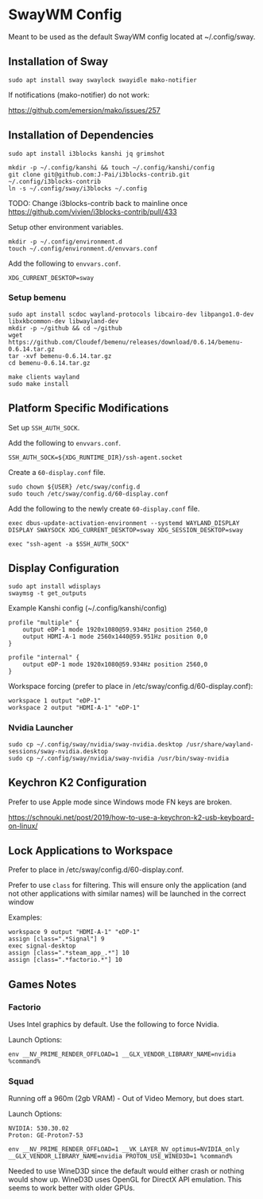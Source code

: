# SwayWM Config
Meant to be used as the default SwayWM config located at ~/.config/sway.

## Installation of Sway

```shell
sudo apt install sway swaylock swayidle mako-notifier
```

If notifications (mako-notifier) do not work:

https://github.com/emersion/mako/issues/257

## Installation of Dependencies

```shell
sudo apt install i3blocks kanshi jq grimshot
```

```shell
mkdir -p ~/.config/kanshi && touch ~/.config/kanshi/config
git clone git@github.com:J-Pai/i3blocks-contrib.git ~/.config/i3blocks-contrib
ln -s ~/.config/sway/i3blocks ~/.config
```

TODO: Change i3blocks-contrib back to mainline once https://github.com/vivien/i3blocks-contrib/pull/433

Setup other environment variables.

```shell
mkdir -p ~/.config/environment.d
touch ~/.config/environment.d/envvars.conf
```

Add the following to `envvars.conf`.

```shell
XDG_CURRENT_DESKTOP=sway
```

### Setup bemenu

```shell
sudo apt install scdoc wayland-protocols libcairo-dev libpango1.0-dev libxkbcommon-dev libwayland-dev
mkdir -p ~/github && cd ~/github
wget https://github.com/Cloudef/bemenu/releases/download/0.6.14/bemenu-0.6.14.tar.gz
tar -xvf bemenu-0.6.14.tar.gz
cd bemenu-0.6.14.tar.gz

make clients wayland
sudo make install
```

## Platform Specific Modifications

Set up `SSH_AUTH_SOCK`.

Add the following to `envvars.conf`.

```shell
SSH_AUTH_SOCK=${XDG_RUNTIME_DIR}/ssh-agent.socket
```

Create a `60-display.conf` file.

```shell
sudo chown ${USER} /etc/sway/config.d
sudo touch /etc/sway/config.d/60-display.conf
```

Add the following to the newly create `60-display.conf` file.

```shell
exec dbus-update-activation-environment --systemd WAYLAND_DISPLAY DISPLAY SWAYSOCK XDG_CURRENT_DESKTOP=sway XDG_SESSION_DESKTOP=sway

exec "ssh-agent -a $SSH_AUTH_SOCK"
```

## Display Configuration

```shell
sudo apt install wdisplays
swaymsg -t get_outputs
```

Example Kanshi config (~/.config/kanshi/config)

```shell
profile "multiple" {
	output eDP-1 mode 1920x1080@59.934Hz position 2560,0
	output HDMI-A-1 mode 2560x1440@59.951Hz position 0,0
}

profile "internal" {
	output eDP-1 mode 1920x1080@59.934Hz position 2560,0
}
```

Workspace forcing (prefer to place in /etc/sway/config.d/60-display.conf):

```shell
workspace 1 output "eDP-1"
workspace 2 output "HDMI-A-1" "eDP-1"
```
### Nvidia Launcher

```shell
sudo cp ~/.config/sway/nvidia/sway-nvidia.desktop /usr/share/wayland-sessions/sway-nvidia.desktop
sudo cp ~/.config/sway/nvidia/sway-nvidia /usr/bin/sway-nvidia
```

## Keychron K2 Configuration

Prefer to use Apple mode since Windows mode FN keys are broken.

https://schnouki.net/post/2019/how-to-use-a-keychron-k2-usb-keyboard-on-linux/

## Lock Applications to Workspace

Prefer to place in /etc/sway/config.d/60-display.conf.

Prefer to use `class` for filtering. This will ensure only the application
(and not other applications with similar names) will be launched in the correct window

Examples:

```shell
workspace 9 output "HDMI-A-1" "eDP-1"
assign [class=".*Signal"] 9
exec signal-desktop
assign [class=".*steam_app_.*"] 10
assign [class=".*factorio.*"] 10
```

## Games Notes

### Factorio

Uses Intel graphics by default. Use the following to force Nvidia.

Launch Options:

```shell
env __NV_PRIME_RENDER_OFFLOAD=1 __GLX_VENDOR_LIBRARY_NAME=nvidia %command%
```

### Squad

Running off a 960m (2gb VRAM) - Out of Video Memory, but does start.

Launch Options:

```shell
NVIDIA: 530.30.02
Proton: GE-Proton7-53

env __NV_PRIME_RENDER_OFFLOAD=1 __VK_LAYER_NV_optimus=NVIDIA_only __GLX_VENDOR_LIBRARY_NAME=nvidia PROTON_USE_WINED3D=1 %command%
```

Needed to use WineD3D since the default would either crash or nothing would show up. WineD3D uses OpenGL for DirectX API emulation. This seems to work better with older GPUs.

